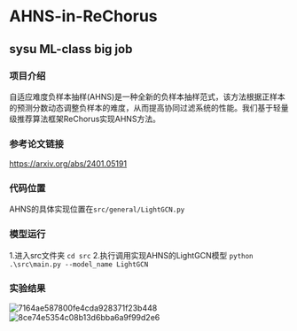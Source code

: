 # AHNS-in-ReChorus
## sysu ML-class big job
### 项目介绍
自适应难度负样本抽样(AHNS)是一种全新的负样本抽样范式，该方法根据正样本的预测分数动态调整负样本的难度，从而提高协同过滤系统的性能。我们基于轻量级推荐算法框架ReChorus实现AHNS方法。

### 参考论文链接
https://arxiv.org/abs/2401.05191

### 代码位置
AHNS的具体实现位置在`src/general/LightGCN.py`

### 模型运行
1.进入src文件夹
`cd src`
2.执行调用实现AHNS的LightGCN模型
`python .\src\main.py --model_name LightGCN`

### 实验结果
![7164ae587800fe4cda928371f23b448](https://github.com/user-attachments/assets/4544797a-4196-4000-abb4-ea2779e2675a)
![8ce74e5354c08b13d6bba6a9f99d2e6](https://github.com/user-attachments/assets/4169e2c5-68db-4ecc-ab43-600fdb39bd57)
